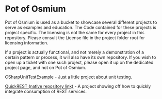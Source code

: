 # Pot of Osmium

Pot of Osmium is used as a bucket to showcase several different projects to serve as examples and education.  The Code contained for these projects is project specific.  The licensing is not the same for every project in this repository.  Please consult the License file in the project folder root for licensing information.

If a project is actually functional, and not merely a demonstration of a certain pattern or process, it will also have its own repository.  If you wish to open up a ticket with one such project, please open it up on the dedicated project page, and not on Pot of Osmium.

[CSharpUnitTestExample](https://github.com/AlphaWhelp/pot-of-osmium/tree/master/Projects/CSharpUnitTestExample) - Just a little project about unit testing.

[QuickREST (native repository link)](https://github.com/AlphaWhelp/tired-of-arguing-with-wsdl) - A project showing off how to quickly integrate consumption of REST services.